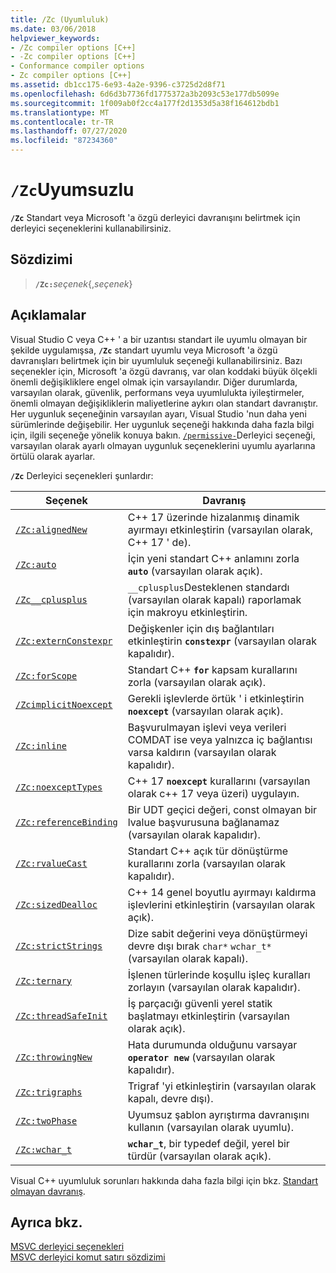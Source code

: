 ```yaml
---
title: /Zc (Uyumluluk)
ms.date: 03/06/2018
helpviewer_keywords:
- /Zc compiler options [C++]
- -Zc compiler options [C++]
- Conformance compiler options
- Zc compiler options [C++]
ms.assetid: db1cc175-6e93-4a2e-9396-c3725d2d8f71
ms.openlocfilehash: 6d6d3b7736fd1775372a3b2093c53e177db5099e
ms.sourcegitcommit: 1f009ab0f2cc4a177f2d1353d5a38f164612bdb1
ms.translationtype: MT
ms.contentlocale: tr-TR
ms.lasthandoff: 07/27/2020
ms.locfileid: "87234360"
---
```

# <a name="zc-conformance"></a>`/Zc`Uyumsuzlu

**`/Zc`** Standart veya Microsoft 'a özgü derleyici davranışını belirtmek için derleyici seçeneklerini kullanabilirsiniz.

## <a name="syntax"></a>Sözdizimi

> **`/Zc:`**_seçenek_{,_seçenek_}

## <a name="remarks"></a>Açıklamalar

Visual Studio C veya C++ ' a bir uzantısı standart ile uyumlu olmayan bir şekilde uygulamışsa, **`/Zc`** standart uyumlu veya Microsoft 'a özgü davranışları belirtmek için bir uyumluluk seçeneği kullanabilirsiniz. Bazı seçenekler için, Microsoft 'a özgü davranış, var olan koddaki büyük ölçekli önemli değişikliklere engel olmak için varsayılandır. Diğer durumlarda, varsayılan olarak, güvenlik, performans veya uyumlulukta iyileştirmeler, önemli olmayan değişikliklerin maliyetlerine aykırı olan standart davranıştır. Her uygunluk seçeneğinin varsayılan ayarı, Visual Studio 'nun daha yeni sürümlerinde değişebilir. Her uygunluk seçeneği hakkında daha fazla bilgi için, ilgili seçeneğe yönelik konuya bakın. [`/permissive-`](permissive-standards-conformance.md)Derleyici seçeneği, varsayılan olarak ayarlı olmayan uygunluk seçeneklerini uyumlu ayarlarına örtülü olarak ayarlar.

**`/Zc`** Derleyici seçenekleri şunlardır:

| Seçenek | Davranış |
|--|--|
| [`/Zc:alignedNew`](zc-alignednew.md) | C++ 17 üzerinde hizalanmış dinamik ayırmayı etkinleştirin (varsayılan olarak, C++ 17 ' de). |
| [`/Zc:auto`](zc-auto-deduce-variable-type.md) | İçin yeni standart C++ anlamını zorla **`auto`** (varsayılan olarak açık). |
| [`/Zc__cplusplus`](zc-cplusplus.md) | `__cplusplus`Desteklenen standardı (varsayılan olarak kapalı) raporlamak için makroyu etkinleştirin. |
| [`/Zc:externConstexpr`](zc-externconstexpr.md) | Değişkenler için dış bağlantıları etkinleştirin **`constexpr`** (varsayılan olarak kapalıdır). |
| [`/Zc:forScope`](zc-forscope-force-conformance-in-for-loop-scope.md) | Standart C++ **`for`** kapsam kurallarını zorla (varsayılan olarak açık). |
| [`/ZcimplicitNoexcept`](zc-implicitnoexcept-implicit-exception-specifiers.md) | Gerekli işlevlerde örtük ' i etkinleştirin **`noexcept`** (varsayılan olarak açık). |
| [`/Zc:inline`](zc-inline-remove-unreferenced-comdat.md) | Başvurulmayan işlevi veya verileri COMDAT ise veya yalnızca iç bağlantısı varsa kaldırın (varsayılan olarak kapalıdır). |
| [`/Zc:noexceptTypes`](zc-noexcepttypes.md) | C++ 17 **`noexcept`** kurallarını (varsayılan olarak c++ 17 veya üzeri) uygulayın. |
| [`/Zc:referenceBinding`](zc-referencebinding-enforce-reference-binding-rules.md) | Bir UDT geçici değeri, const olmayan bir lvalue başvurusuna bağlanamaz (varsayılan olarak kapalıdır). |
| [`/Zc:rvalueCast`](zc-rvaluecast-enforce-type-conversion-rules.md) | Standart C++ açık tür dönüştürme kurallarını zorla (varsayılan olarak kapalıdır). |
| [`/Zc:sizedDealloc`](zc-sizeddealloc-enable-global-sized-dealloc-functions.md) | C++ 14 genel boyutlu ayırmayı kaldırma işlevlerini etkinleştirin (varsayılan olarak açık). |
| [`/Zc:strictStrings`](zc-strictstrings-disable-string-literal-type-conversion.md) | Dize sabit değerini veya dönüştürmeyi devre dışı bırak `char*` `wchar_t*` (varsayılan olarak kapalı). |
| [`/Zc:ternary`](zc-ternary.md) | İşlenen türlerinde koşullu işleç kuralları zorlayın (varsayılan olarak kapalıdır). |
| [`/Zc:threadSafeInit`](zc-threadsafeinit-thread-safe-local-static-initialization.md) | İş parçacığı güvenli yerel statik başlatmayı etkinleştirin (varsayılan olarak açık). |
| [`/Zc:throwingNew`](zc-throwingnew-assume-operator-new-throws.md) | Hata durumunda olduğunu varsayar **`operator new`** (varsayılan olarak kapalıdır). |
| [`/Zc:trigraphs`](zc-trigraphs-trigraphs-substitution.md) | Trigraf 'yi etkinleştirin (varsayılan olarak kapalı, devre dışı). |
| [`/Zc:twoPhase`](zc-twophase.md) | Uyumsuz şablon ayrıştırma davranışını kullanın (varsayılan olarak uyumlu). |
| [`/Zc:wchar_t`](zc-wchar-t-wchar-t-is-native-type.md) | **`wchar_t`**, bir typedef değil, yerel bir türdür (varsayılan olarak açık). |

Visual C++ uyumluluk sorunları hakkında daha fazla bilgi için bkz. [Standart olmayan davranış](../../cpp/nonstandard-behavior.md).

## <a name="see-also"></a>Ayrıca bkz.

[MSVC derleyici seçenekleri](compiler-options.md)<br/>
[MSVC derleyici komut satırı sözdizimi](compiler-command-line-syntax.md)
